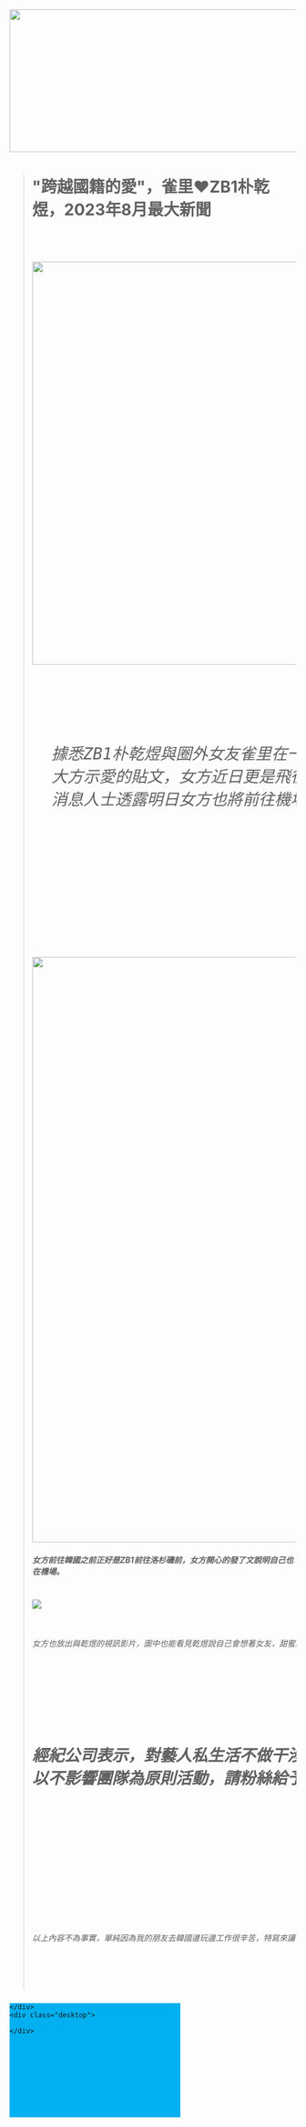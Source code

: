 
<html xmlns="http://www.w3.org/1999/xhtml">
<head>
<meta http-equiv="Content-Type" content="text/html; charset=utf-8" />
</head>

<body> 
<img src="S__51216397.jpg" width="900" height="250" align="baseline">
<br>
<blockquote>
  <p>
    <h1>
    "跨越國籍的愛"，雀里❤ZB1朴乾煜，2023年8月最大新聞<h1>
  </p>
  
  <br />
  
  <img src="S__51216401.jpg" width="800" height="706">
  <br>
  <pre>
  <h6>
  據悉ZB1朴乾煜與圈外女友雀里在一月認識後，並火速確認戀人關係，多次能在女方個人社群軟體上看見
  大方示愛的貼文，女方近日更是飛往韓國，不過由於男方行程繁忙，將於韓國22日返韓與女方見面，對此
  消息人士透露明日女方也將前往機場接機。<h6>
  </pre>
  <br />
  <img src="S__51216392.jpg" width="709" height="1026" >
  <br>
  <h5>女方前往韓國之前正好是ZB1前往洛杉磯前，女方開心的發了文說明自己也在機場。<h5>
  <br />
  <img src="S__51216393.jpg" >
  <br />
  <pre>
  <h6>女方也放出與乾煜的視訊影片，圖中也能看見乾煜說自己會想著女友，甜蜜感溢出螢幕。<h6>
  <br />
  <pre>
  <h1>經紀公司表示，對藝人私生活不做干涉，因女方不是公眾人物，乾煜也希望大家給予私人空間，會繼續
以不影響團隊為原則活動，請粉絲給予應援。<h1>
  </pre>
  <br />
  <h6>
以上內容不為事實，單純因為我的朋友去韓國邊玩邊工作很辛苦，特寫來讓他開心的，請大家不要當真^^<h6>  
</blockquote>
</body>
<!DOCTYPE html>
<html lang="en">
<head>
    <meta charset="UTF-8">
    <meta name="viewport" content="width=device-width, initial-scale=1.0, minimun-scale=1.0">
    <title>Document</title>
    <style type="text/css">
        div {
            width: 300px;
            height: 200px;
        }
        div.mobile {
            display: none;
            background: #01B0F0;
        }
        div.desktop{
            background-color: #63A69F;
        }
        @media (max-width: 1024px) {
            div.desktop {
                display: none;
            }
            div.mobile {
                display: block;
            }
        }
    </style>
</head>
<body>
    <div class="mobile">

    </div>
    <div class="desktop">
       
    </div>
</body>
</html>
